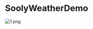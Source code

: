 # SoolyWeatherDemo
![1.png](http://upload-images.jianshu.io/upload_images/3022458-2e4e73c41ae60bee.png?imageMogr2/auto-orient/strip%7CimageView2/2/w/1240)
